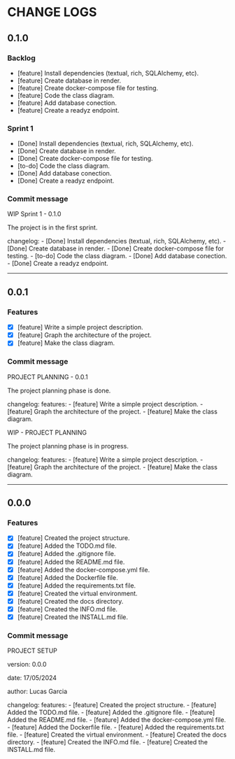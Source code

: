 # CHANGE LOGS

## 0.1.0

### Backlog

- [feature] Install dependencies (textual, rich, SQLAlchemy, etc).
- [feature] Create database in render.
- [feature] Create docker-compose file for testing.
- [feature] Code the class diagram.
- [feature] Add database conection.
- [feature] Create a readyz endpoint.

### Sprint 1

- [Done] Install dependencies (textual, rich, SQLAlchemy, etc).
- [Done] Create database in render.
- [Done] Create docker-compose file for testing.
- [to-do] Code the class diagram.
- [Done] Add database conection.
- [Done] Create a readyz endpoint.

### Commit message

WIP Sprint 1 - 0.1.0

The project is in the first sprint.

changelog:
    - [Done] Install dependencies (textual, rich, SQLAlchemy, etc).
    - [Done] Create database in render.
    - [Done] Create docker-compose file for testing.
    - [to-do] Code the class diagram.
    - [Done] Add database conection.
    - [Done] Create a readyz endpoint.

---

## 0.0.1

### Features

- [x] [feature] Write a simple project description.
- [x] [feature] Graph the architecture of the project.
- [x] [feature] Make the class diagram.

### Commit message

PROJECT PLANNING - 0.0.1

The project planning phase is done.

changelog:
    features:
        - [feature] Write a simple project description.
        - [feature] Graph the architecture of the project.
        - [feature] Make the class diagram.

WIP - PROJECT PLANNING

The project planning phase is in progress.

changelog:
    features:
        - [feature] Write a simple project description.
        - [feature] Graph the architecture of the project.
        - [feature] Make the class diagram.

---

## 0.0.0

### Features

- [x] [feature] Created the project structure.
- [x] [feature] Added the TODO.md file.
- [x] [feature] Added the .gitignore file.
- [x] [feature] Added the README.md file.
- [x] [feature] Added the docker-compose.yml file.
- [x] [feature] Added the Dockerfile file.
- [x] [feature] Added the requirements.txt file.
- [x] [feature] Created the virtual environment.
- [x] [feature] Created the docs directory.
- [x] [feature] Created the INFO.md file.
- [x] [feature] Created the INSTALL.md file.

### Commit message

PROJECT SETUP

version: 0.0.0

date: 17/05/2024

author: Lucas Garcia

changelog:
    features:
        - [feature] Created the project structure.
        - [feature] Added the TODO.md file.
        - [feature] Added the .gitignore file.
        - [feature] Added the README.md file.
        - [feature] Added the docker-compose.yml file.
        - [feature] Added the Dockerfile file.
        - [feature] Added the requirements.txt file.
        - [feature] Created the virtual environment.
        - [feature] Created the docs directory.
        - [feature] Created the INFO.md file.
        - [feature] Created the INSTALL.md file.
